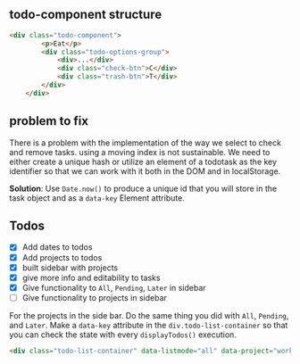 ## todo-component structure

```HTML
<div class="todo-component">
        <p>Eat</p>
        <div class="todo-options-group">
            <div>...</div>
            <div class="check-btn">C</div>
            <div class="trash-btn">T</div>
        </div>
    </div>
```
## problem to fix
There is a problem with the implementation of the way we select to check and remove tasks.
using a moving index is not sustainable. We need to either create a unique hash or 
utilize an element of a todotask as the key identifier so that we can work with it both in the DOM
and in localStorage.

**Solution**: Use `Date.now()` to produce a unique id that you will store in the task object
and as a `data-key` Element attribute.

## Todos
- [x] Add dates to todos
- [x] Add projects to todos
- [x] built sidebar with projects
- [x] give more info and editability to tasks
- [x] Give functionality to `All`, `Pending`, `Later` in sidebar
- [ ] Give functionality to projects in sidebar

For the projects in the side bar. Do the same thing you did with `All`, `Pending`, and `Later`.
Make a `data-key` attribute in the `div.todo-list-container` so that you can check the state with
every `displayTodos()` execution.

```HTML
<div class="todo-list-container" data-listmode="all" data-project="work"></div>
```
